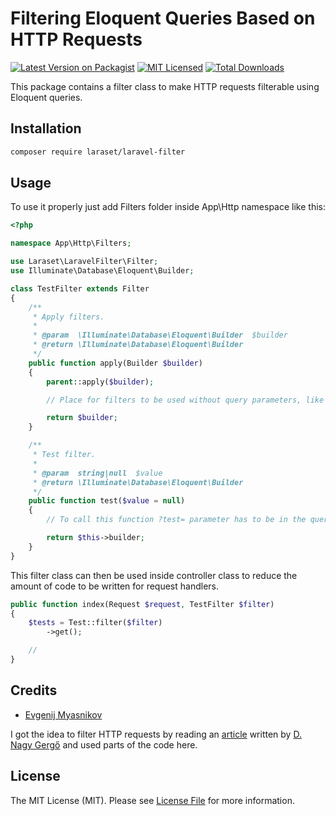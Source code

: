 # Filtering Eloquent Queries Based on HTTP Requests

[![Latest Version on Packagist](https://img.shields.io/packagist/v/laraset/laravel-filter.svg?style=flat)](https://packagist.org/packages/laraset/laravel-filter)
[![MIT Licensed](https://img.shields.io/badge/license-MIT-brightgreen.svg?style=flat)](LICENSE.md)
[![Total Downloads](https://img.shields.io/packagist/dt/laraset/laravel-filter.svg?style=flat)](https://packagist.org/packages/laraset/laravel-filter)

This package contains a filter class to make HTTP requests filterable using Eloquent queries.

## Installation

```bash
composer require laraset/laravel-filter
```

## Usage

To use it properly just add Filters folder inside App\Http namespace like this:

```php
<?php

namespace App\Http\Filters;

use Laraset\LaravelFilter\Filter;
use Illuminate\Database\Eloquent\Builder;

class TestFilter extends Filter
{
    /**
     * Apply filters.
     *
     * @param  \Illuminate\Database\Eloquent\Builder  $builder
     * @return \Illuminate\Database\Eloquent\Builder
     */
    public function apply(Builder $builder)
    {
        parent::apply($builder);

        // Place for filters to be used without query parameters, like default sort.

        return $builder;
    }

    /**
     * Test filter.
     *
     * @param  string|null  $value
     * @return \Illuminate\Database\Eloquent\Builder
     */
    public function test($value = null)
    {
        // To call this function ?test= parameter has to be in the query.

        return $this->builder;
    }
}
```

This filter class can then be used inside controller class to reduce the amount of code to be written for request handlers.

```php
public function index(Request $request, TestFilter $filter)
{
    $tests = Test::filter($filter)
        ->get();

    //
}
```

## Credits

- [Evgenij Myasnikov](https://github.com/emyasnikov)

I got the idea to filter HTTP requests by reading an [article](https://pineco.de/filtering-eloquent-queries-based-on-http-requests/) written by [D. Nagy Gergő](https://github.com/iamgergo) and used parts of the code here.

## License

The MIT License (MIT). Please see [License File](LICENSE.md) for more information.
